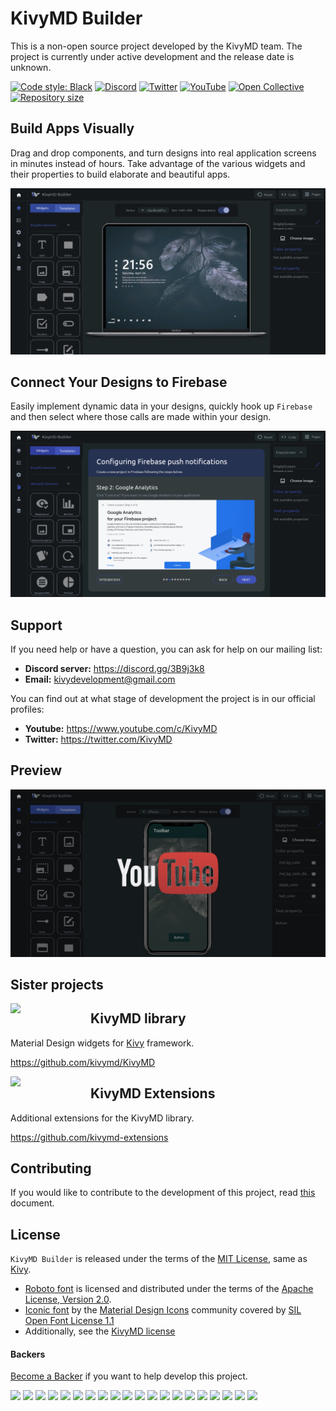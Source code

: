 # KivyMD Builder

This is a non-open source project developed by the KivyMD team.
The project is currently under active development and the release date is unknown.

[![Code style: Black](https://img.shields.io/badge/code%20style-black-000000.svg)](https://github.com/psf/black)
[![Discord](https://img.shields.io/discord/566880874789076992?logo=discord)](https://discord.gg/wu3qBST)
[![Twitter](https://img.shields.io/twitter/follow/KivyMD?label=follow&logo=twitter&style=flat&color=brightgreen)](https://twitter.com/KivyMD)
[![YouTube](https://img.shields.io/static/v1?label=subscribe&logo=youtube&logoColor=ff0000&color=brightgreen&message=2.7k)](https://www.youtube.com/c/KivyMD)
[![Open Collective](https://img.shields.io/opencollective/all/kivymd?label=financial%20contributors&logo=open-collective)](https://opencollective.com/kivymd)
[![Repository size](https://img.shields.io/github/repo-size/kivymd/kivymdbuilder.svg)](https://github.com/kivymd/KivyMDBuilder)

## Build Apps Visually

Drag and drop components, and turn designs into real application screens in minutes instead of hours.
Take advantage of the various widgets and their properties to build elaborate and beautiful apps.

<p align="center">
    <img width="720" src="https://github.com/kivymd/storage/raw/main/kivymdbuilder/images/preview-1.png">
</p>


## Connect Your Designs to Firebase

Easily implement dynamic data in your designs, quickly hook up `Firebase`
and then select where those calls are made within your design.

<p align="center">
    <img width="720" src="https://github.com/kivymd/storage/raw/main/kivymdbuilder/images/preview-2.png">
</p>

## Support

If you need help or have a question, you can ask for help on our mailing list:

- **Discord server:** https://discord.gg/3B9j3k8
- **Email:** kivydevelopment@gmail.com

You can find out at what stage of development the project is in our official profiles:

- **Youtube:** https://www.youtube.com/c/KivyMD
- **Twitter:** https://twitter.com/KivyMD

## Preview

<p align="center">
  <a href="https://www.youtube.com/watch?v=hKawhS56OKE&t">
    <img width="720" src="https://github.com/kivymd/storage/raw/main/kivymdbuilder/images/preview-3.png" title="Click to watch it on YouTube">
  </a>
</p>

## Sister projects

<img align="left" width="128" src="https://github.com/kivymd/internal/raw/main/logo/kivymd.png"/>

## KivyMD library

Material Design widgets for [Kivy](http://kivy.org) framework.

https://github.com/kivymd/KivyMD

<img align="left" width="128" src="https://github.com/kivymd/internal/raw/main/logo/kivymd_extensions.png"/>

## KivyMD Extensions

Additional extensions for the KivyMD library.

https://github.com/kivymd-extensions

## Contributing

If you would like to contribute to the development of this project, read [this](https://github.com/kivymd/KivyMDBuilder/blob/main/CONTRIBUTING.md) document.

## License

`KivyMD Builder` is released under the terms of the [MIT License](https://github.com/kivymd/KivyMDBuilder/blob/master/LICENSE), same as [Kivy](https://github.com/kivy/kivy/blob/master/LICENSE).
- [Roboto font](https://fonts.google.com/specimen/Roboto) is licensed and distributed under the terms of the [Apache License, Version 2.0](https://www.apache.org/licenses/LICENSE-2.0).
- [Iconic font](https://github.com/Templarian/MaterialDesign-Webfont) by the [Material Design Icons](https://materialdesignicons.com/) community covered by [SIL Open Font License 1.1](http://scripts.sil.org/cms/scripts/page.php?item_id=OFL_web)
- Additionally, see the [KivyMD license](https://github.com/kivymd/KivyMD/blob/master/LICENSE)

#### Backers

[Become a Backer](https://opencollective.com/kivymd/contribute/backer-16159) if you want to help develop this project.

<a href="https://opencollective.com/kivymd/backer/0/website?requireActive=false" target="_blank"><img src="https://opencollective.com/kivymd/backer/0/avatar.svg?requireActive=false"></a>
<a href="https://opencollective.com/kivymd/backer/1/website?requireActive=false" target="_blank"><img src="https://opencollective.com/kivymd/backer/1/avatar.svg?requireActive=false"></a>
<a href="https://opencollective.com/kivymd/backer/2/website?requireActive=false" target="_blank"><img src="https://opencollective.com/kivymd/backer/2/avatar.svg?requireActive=false"></a>
<a href="https://opencollective.com/kivymd/backer/3/website?requireActive=false" target="_blank"><img src="https://opencollective.com/kivymd/backer/3/avatar.svg?requireActive=false"></a>
<a href="https://opencollective.com/kivymd/backer/4/website?requireActive=false" target="_blank"><img src="https://opencollective.com/kivymd/backer/4/avatar.svg?requireActive=false"></a>
<a href="https://opencollective.com/kivymd/backer/5/website?requireActive=false" target="_blank"><img src="https://opencollective.com/kivymd/backer/5/avatar.svg?requireActive=false"></a>
<a href="https://opencollective.com/kivymd/backer/6/website?requireActive=false" target="_blank"><img src="https://opencollective.com/kivymd/backer/6/avatar.svg?requireActive=false"></a>
<a href="https://opencollective.com/kivymd/backer/7/website?requireActive=false" target="_blank"><img src="https://opencollective.com/kivymd/backer/7/avatar.svg?requireActive=false"></a>
<a href="https://opencollective.com/kivymd/backer/8/website?requireActive=false" target="_blank"><img src="https://opencollective.com/kivymd/backer/8/avatar.svg?requireActive=false"></a>
<a href="https://opencollective.com/kivymd/backer/9/website?requireActive=false" target="_blank"><img src="https://opencollective.com/kivymd/backer/9/avatar.svg?requireActive=false"></a>
<a href="https://opencollective.com/kivymd/backer/10/website?requireActive=false" target="_blank"><img src="https://opencollective.com/kivymd/backer/10/avatar.svg?requireActive=false"></a>
<a href="https://opencollective.com/kivymd/backer/11/website?requireActive=false" target="_blank"><img src="https://opencollective.com/kivymd/backer/11/avatar.svg?requireActive=false"></a>
<a href="https://opencollective.com/kivymd/backer/12/website?requireActive=false" target="_blank"><img src="https://opencollective.com/kivymd/backer/12/avatar.svg?requireActive=false"></a>
<a href="https://opencollective.com/kivymd/backer/13/website?requireActive=false" target="_blank"><img src="https://opencollective.com/kivymd/backer/13/avatar.svg?requireActive=false"></a>
<a href="https://opencollective.com/kivymd/backer/14/website?requireActive=false" target="_blank"><img src="https://opencollective.com/kivymd/backer/14/avatar.svg?requireActive=false"></a>
<a href="https://opencollective.com/kivymd/backer/15/website?requireActive=false" target="_blank"><img src="https://opencollective.com/kivymd/backer/15/avatar.svg?requireActive=false"></a>
<a href="https://opencollective.com/kivymd/backer/16/website?requireActive=false" target="_blank"><img src="https://opencollective.com/kivymd/backer/16/avatar.svg?requireActive=false"></a>
<a href="https://opencollective.com/kivymd/backer/17/website?requireActive=false" target="_blank"><img src="https://opencollective.com/kivymd/backer/17/avatar.svg?requireActive=false"></a>
<a href="https://opencollective.com/kivymd/backer/18/website?requireActive=false" target="_blank"><img src="https://opencollective.com/kivymd/backer/18/avatar.svg?requireActive=false"></a>
<a href="https://opencollective.com/kivymd/backer/19/website?requireActive=false" target="_blank"><img src="https://opencollective.com/kivymd/backer/19/avatar.svg?requireActive=false"></a>
